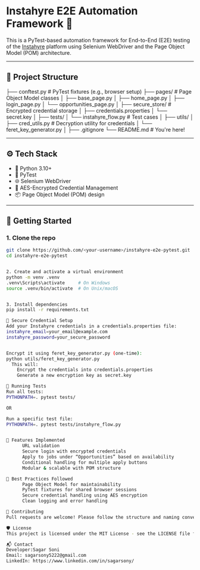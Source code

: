 # Instahyre E2E Automation Framework 🚀

This is a PyTest-based automation framework for End-to-End (E2E) testing of the [Instahyre](https://www.instahyre.com) platform using Selenium WebDriver and the Page Object Model (POM) architecture.

---

## 📁 Project Structure
├── conftest.py  # PyTest fixtures (e.g., browser setup)
├── pages/ # Page Object Model classes
│ ├── base_page.py
│ ├── home_page.py
│ ├── login_page.py
│ └── opportunities_page.py
│
├── secure_store/ # Encrypted credential storage
│ ├── credentials.properties
│ └── secret.key
│
├── tests/
│ └── instahyre_flow.py # Test cases
│
├── utils/
│ ├── cred_utils.py # Decryption utility for credentials
│ └── feret_key_generator.py
│
├── .gitignore
└── README.md # You're here!



---

## ⚙️ Tech Stack

- 🐍 Python 3.10+
- 🧪 PyTest
- 🌐 Selenium WebDriver
- 🔐 AES-Encrypted Credential Management
- 📦 Page Object Model (POM) design

---

## 🚀 Getting Started

### 1. Clone the repo

```bash
git clone https://github.com/<your-username>/instahyre-e2e-pytest.git
cd instahyre-e2e-pytest


2. Create and activate a virtual environment
python -m venv .venv
.venv\Scripts\activate     # On Windows
source .venv/bin/activate  # On Unix/macOS


3. Install dependencies
pip install -r requirements.txt

🔐 Secure Credential Setup
Add your Instahyre credentials in a credentials.properties file:
instahyre_email=your_email@example.com
instahyre_password=your_secure_password


Encrypt it using feret_key_generator.py (one-time):
python utils/feret_key_generator.py
  This will:
    Encrypt the credentials into credentials.properties
    Generate a new encryption key as secret.key

🧪 Running Tests
Run all tests:
PYTHONPATH=. pytest tests/

OR

Run a specific test file:
PYTHONPATH=. pytest tests/instahyre_flow.py


🧩 Features Implemented
      URL validation
      Secure login with encrypted credentials
      Apply to jobs under “Opportunities” based on availability
      Conditional handling for multiple apply buttons
      Modular & scalable with POM structure

🧼 Best Practices Followed
      Page Object Model for maintainability
      PyTest fixtures for shared browser sessions
      Secure credential handling using AES encryption
      Clean logging and error handling

🤝 Contributing
Pull requests are welcome! Please follow the structure and naming conventions used.

🛡️ License
This project is licensed under the MIT License - see the LICENSE file for details.

📬 Contact
Developer:Sagar Soni
Email: sagarsony5222@gmail.com
LinkedIn: https://www.linkedin.com/in/sagarsony/
